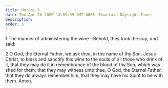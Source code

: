 ```yaml
---
title: Moroni 5
date: Thu Apr 16 2020 14:09:59 GMT-0600 (Mountain Daylight Time)
description: 
order: 5
---
```


<p>
  1 The manner of administering the wine&#x2014;Behold, they took the cup, and
  said:
</p>
<p>
  2 O God, the Eternal Father, we ask thee, in the name of thy Son, Jesus
  Christ, to bless and sanctify this wine to the souls of all those who drink of
  it, that they may do it in remembrance of the blood of thy Son, which was shed
  for them; that they may witness unto thee, O God, the Eternal Father, that
  they do always remember him, that they may have his Spirit to be with them.
  Amen.
</p>
